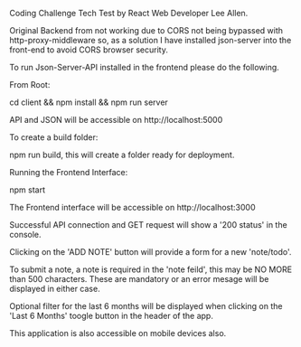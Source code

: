 Coding Challenge Tech Test by React Web Developer Lee Allen.

Original Backend from not working due to CORS not being bypassed with http-proxy-middleware so, as a solution I have installed json-server into the front-end to avoid CORS browser security. 

To run Json-Server-API installed in the frontend please do the following.

From Root:

cd client && npm install && npm run server

API and JSON will be accessible on http://localhost:5000

To create a build folder:

npm run build, this will create a folder ready for deployment.

Running the Frontend Interface:

npm start

The Frontend interface will be accessible on http://localhost:3000

Successful API connection and GET request will show a '200 status' in the console.

Clicking on the 'ADD NOTE' button will provide a form for a new 'note/todo'.

To submit a note, a note is required in the 'note feild', this may be NO MORE than 500 characters. These are mandatory or an error mesage will be displayed in either case.

Optional filter for the last 6 months will be displayed when clicking on the 'Last 6 Months' toogle button in the header of the app.

This application is also accessible on mobile devices also.

